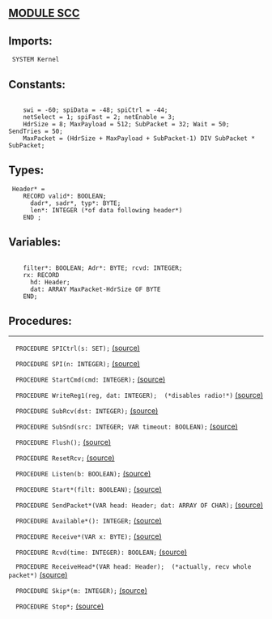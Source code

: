 
## [MODULE SCC](https://github.com/io-core/System/blob/main/SCC.Mod)

  ## Imports:
` SYSTEM Kernel`

## Constants:
```

    swi = -60; spiData = -48; spiCtrl = -44;
    netSelect = 1; spiFast = 2; netEnable = 3;
    HdrSize = 8; MaxPayload = 512; SubPacket = 32; Wait = 50; SendTries = 50;
    MaxPacket = (HdrSize + MaxPayload + SubPacket-1) DIV SubPacket * SubPacket;

```
## Types:
```
 Header* =
    RECORD valid*: BOOLEAN;
      dadr*, sadr*, typ*: BYTE;
      len*: INTEGER (*of data following header*)
    END ;

```
## Variables:
```

    filter*: BOOLEAN; Adr*: BYTE; rcvd: INTEGER;
    rx: RECORD
      hd: Header;
      dat: ARRAY MaxPacket-HdrSize OF BYTE
    END;

```
## Procedures:
---

`  PROCEDURE SPICtrl(s: SET);` [(source)](https://github.com/io-core/System/blob/main/SCC.Mod#L27)


`  PROCEDURE SPI(n: INTEGER);` [(source)](https://github.com/io-core/System/blob/main/SCC.Mod#L32)


`  PROCEDURE StartCmd(cmd: INTEGER);` [(source)](https://github.com/io-core/System/blob/main/SCC.Mod#L37)


`  PROCEDURE WriteReg1(reg, dat: INTEGER);  (*disables radio!*)` [(source)](https://github.com/io-core/System/blob/main/SCC.Mod#L41)


`  PROCEDURE SubRcv(dst: INTEGER);` [(source)](https://github.com/io-core/System/blob/main/SCC.Mod#L45)


`  PROCEDURE SubSnd(src: INTEGER; VAR timeout: BOOLEAN);` [(source)](https://github.com/io-core/System/blob/main/SCC.Mod#L57)


`  PROCEDURE Flush();` [(source)](https://github.com/io-core/System/blob/main/SCC.Mod#L86)


`  PROCEDURE ResetRcv;` [(source)](https://github.com/io-core/System/blob/main/SCC.Mod#L90)


`  PROCEDURE Listen(b: BOOLEAN);` [(source)](https://github.com/io-core/System/blob/main/SCC.Mod#L94)


`  PROCEDURE Start*(filt: BOOLEAN);` [(source)](https://github.com/io-core/System/blob/main/SCC.Mod#L101)


`  PROCEDURE SendPacket*(VAR head: Header; dat: ARRAY OF CHAR);` [(source)](https://github.com/io-core/System/blob/main/SCC.Mod#L111)


`  PROCEDURE Available*(): INTEGER;` [(source)](https://github.com/io-core/System/blob/main/SCC.Mod#L133)


`  PROCEDURE Receive*(VAR x: BYTE);` [(source)](https://github.com/io-core/System/blob/main/SCC.Mod#L138)


`  PROCEDURE Rcvd(time: INTEGER): BOOLEAN;` [(source)](https://github.com/io-core/System/blob/main/SCC.Mod#L143)


`  PROCEDURE ReceiveHead*(VAR head: Header);  (*actually, recv whole packet*)` [(source)](https://github.com/io-core/System/blob/main/SCC.Mod#L154)


`  PROCEDURE Skip*(m: INTEGER);` [(source)](https://github.com/io-core/System/blob/main/SCC.Mod#L172)


`  PROCEDURE Stop*;` [(source)](https://github.com/io-core/System/blob/main/SCC.Mod#L177)

